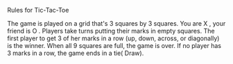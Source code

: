Rules for Tic-Tac-Toe 

The game is played on a grid that's 3 squares by 3 squares.
You are X , your friend  is O . Players take turns putting their marks in empty squares.
The first player to get 3 of her marks in a row (up, down, across, or diagonally) is the winner.
When all 9 squares are full, the game is over. If no player has 3 marks in a row, the game ends in a tie( Draw).
